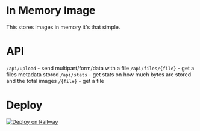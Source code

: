 # In Memory Image
This stores images in memory it's that simple.

# API
`/api/upload` - send multipart/form/data with a file
`/api/files/{file}` - get a files metadata stored
`/api/stats` - get stats on how much bytes are stored and the total images
`/{file}` - get a file

# Deploy
[![Deploy on Railway](https://railway.app/button.svg)](https://railway.app/new/template?template=https%3A%2F%2Fgithub.com%2Fdiced%2Finmem_img&envs=AUTHORIZATION%2CRAND_LENGTH&optionalEnvs=RAND_LENGTH&AUTHORIZATIONDesc=used+to+upload+images&RAND_LENGTHDesc=the+amount+of+chars+to+generate+for+files)